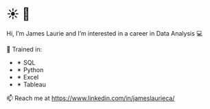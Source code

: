  # :sunny:  👋
 Hi, I’m James Laurie and I’m interested in a career in Data Analysis 💻
 
 🥇 Trained in:
-  ✴ SQL 
-  ✴ Python 
-  ✴ Excel 
-  ✴ Tableau 

📫 Reach me at https://www.linkedin.com/in/jameslaurieca/

<!---
Jimmy90s/Jimmy90s is a ✨ special ✨ repository because its `README.md` (this file) appears on your GitHub profile.
You can click the Preview link to take a look at your changes.
--->
